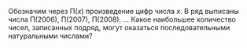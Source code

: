 Обозначим  через П($x$) произведение цифр  числа  $x$. В ряд  выписаны  числа  П(2006),  П(2007),  П(2008), $\ldots$  Какое наибольшее  количество  чисел,  записанных  подряд,  могут оказаться последовательными натуральными числами?